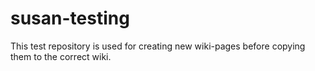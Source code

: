 # susan-testing

This test repository is used for creating new wiki-pages before copying them to the correct wiki.
